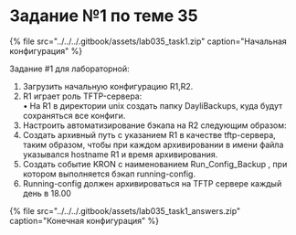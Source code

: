 # Задание №1 по теме 35

{% file src="../../../.gitbook/assets/lab035\_task1.zip" caption="Начальная конфигурация" %}

Задание \#1 для лабораторной:  
1. Загрузить начальную конфигурацию R1,R2.  
2. R1 играет роль TFTP-сервера:  
• На R1 в директории unix создать папку DayliBackups, куда будут сохраняться все конфиги.  
3. Настроить автоматизирование бэкапа на R2 следующим образом:  
  1. Создать архивный путь с указанием R1 в качестве tftp-сервера, таким образом, чтобы при каждом архивировании в имени файла указывался hostname R1 и время архивирования.  
  2. Создать событие KRON с наименованием Run\_Config\_Backup , при котором выполняется бэкап running-config.  
  3. Running-config должен архивироваться на TFTP сервере каждый день в 18.00  
  


{% file src="../../../.gitbook/assets/lab035\_task1\_answers.zip" caption="Конечная конфигурация" %}

